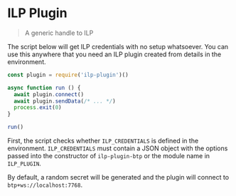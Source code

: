 # ILP Plugin
> A generic handle to ILP

The script below will get ILP credentials with no setup whatsoever.  You can
use this anywhere that you need an ILP plugin created from details in the
environment.

```js
const plugin = require('ilp-plugin')()

async function run () {
  await plugin.connect()
  await plugin.sendData(/* ... */)
  process.exit(0)
}

run()
```

First, the script checks whether `ILP_CREDENTIALS` is defined in the environment.
`ILP_CREDENTIALS` must contain a JSON object with the options passed into the
constructor of `ilp-plugin-btp` or the module name in `ILP_PLUGIN`.

By default, a random secret will be generated and the plugin will connect to
`btp+ws://localhost:7768`.
